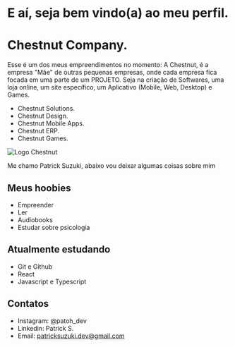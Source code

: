 # E aí, seja bem vindo(a) ao meu perfil.
# Chestnut Company.
Esse é um dos meus empreendimentos no momento:
A Chestnut, é a empresa "Mãe" de outras pequenas empresas, onde cada empresa fica focada em uma parte de um PROJETO. Seja na criação de Softwares, uma loja online, um site específico, um Aplicativo (Mobile, Web, Desktop) e Games. 

- Chestnut Solutions.
- Chestnut Design.
- Chestnut Mobile Apps.
- Chestnut ERP.
- Chestnut Games.

![Logo Chestnut](https://user-images.githubusercontent.com/109853763/186416380-d8db2590-a113-4b72-9965-d1eff0d58b48.png)

Me chamo Patrick Suzuki, abaixo vou deixar algumas coisas sobre mim

## Meus hoobies

- Empreender
- Ler 
- Audiobooks
- Estudar sobre psicologia

## Atualmente estudando

- Git e Github
- React
- Javascript e Typescript

## Contatos

- Instagram: @patoh_dev
- Linkedin: Patrick S.
- Email: patricksuzuki.dev@gmail.com 
